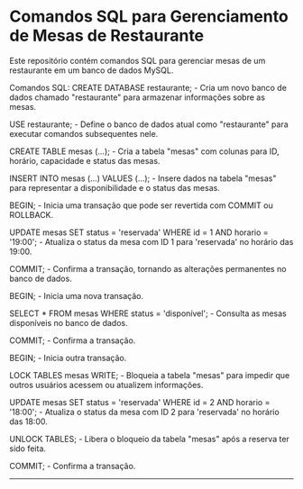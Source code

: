 # Comandos SQL para Gerenciamento de Mesas de Restaurante
Este repositório contém comandos SQL para gerenciar mesas de um restaurante em um banco de dados MySQL.

Comandos SQL:
CREATE DATABASE restaurante; - Cria um novo banco de dados chamado "restaurante" para armazenar informações sobre as mesas.

USE restaurante; - Define o banco de dados atual como "restaurante" para executar comandos subsequentes nele.

CREATE TABLE mesas (...); - Cria a tabela "mesas" com colunas para ID, horário, capacidade e status das mesas.

INSERT INTO mesas (...) VALUES (...); - Insere dados na tabela "mesas" para representar a disponibilidade e o status das mesas.

BEGIN; - Inicia uma transação que pode ser revertida com COMMIT ou ROLLBACK.

UPDATE mesas SET status = 'reservada' WHERE id = 1 AND horario = '19:00'; - Atualiza o status da mesa com ID 1 para 'reservada' no horário das 19:00.

COMMIT; - Confirma a transação, tornando as alterações permanentes no banco de dados.

BEGIN; - Inicia uma nova transação.

SELECT * FROM mesas WHERE status = 'disponível'; - Consulta as mesas disponíveis no banco de dados.

COMMIT; - Confirma a transação.

BEGIN; - Inicia outra transação.

LOCK TABLES mesas WRITE; - Bloqueia a tabela "mesas" para impedir que outros usuários acessem ou atualizem informações.

UPDATE mesas SET status = 'reservada' WHERE id = 2 AND horario = '18:00'; - Atualiza o status da mesa com ID 2 para 'reservada' no horário das 18:00.

UNLOCK TABLES; - Libera o bloqueio da tabela "mesas" após a reserva ter sido feita.

COMMIT; - Confirma a transação.

---